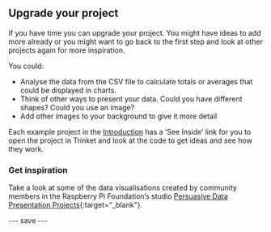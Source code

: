 ## Upgrade your project

If you have time you can upgrade your project. You might have ideas to add more already or you might want to go back to the first step and look at other projects again for more inspiration.

You could:
- Analyse the data from the CSV file to calculate totals or averages that could be displayed in charts.
- Think of other ways to present your data. Could you have different shapes? Could you use an image?
- Add other images to your background to give it more detail

Each example project in the [Introduction](.) has a ‘See Inside’ link for you to open the project in Trinket and look at the code to get ideas and see how they work.

### Get inspiration

Take a look at some of the data visualisations created by community members in the Raspberry Pi Foundation’s studio [Persuasive Data Presentation Projects](https://wke.lt/w/s/Pmjl0o){:target="_blank"}.

--- save ---

